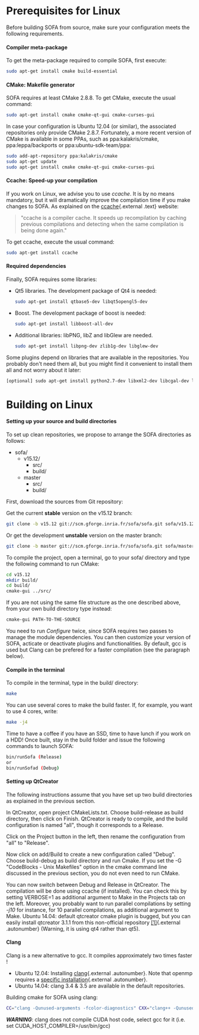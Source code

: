 Prerequisites for Linux
=======================


Before building SOFA from source, make sure your configuration meets the
following requirements.



#### Compiler meta-package

To get the meta-package required to compile SOFA, first execute:

```bash
sudo apt-get install cmake build-essential
```


#### CMake: Makefile generator

SOFA requires at least CMake 2.8.8. To get CMake, execute the usual
command:
```bash
sudo apt-get install cmake cmake-qt-gui cmake-curses-gui
```

In case your configuration is Ubuntu 12.04 (or similar), the associated
repositories only provide CMake 2.8.7. Fortunately, a more recent
version of CMake is available in some PPAs, such as ppa:kalakris/cmake,
ppa:leppa/backports or ppa:ubuntu-sdk-team/ppa:

```bash
sudo add-apt-repository ppa:kalakris/cmake
sudo apt-get update
sudo apt-get install cmake cmake-qt-gui cmake-curses-gui
```


#### Ccache: Speed-up your compilation

If you work on Linux, we advise you to use *ccache*. It is by no means
mandatory, but it will dramatically improve the compilation time if you
make changes to SOFA. As explained on the
[ccache](http://ccache.samba.org/ "http://ccache.samba.org/"){.external
.text} website:

> "ccache is a compiler cache. It speeds up recompilation by caching
> previous compilations and detecting when the same compilation is being
> done again."

To get ccache, execute the usual command:

```bash
sudo apt-get install ccache
```


#### Required dependencies

Finally, SOFA requires some libraries:

-   Qt5 libraries. The development package of Qt4 is needed:

    ```bash
    sudo apt-get install qtbase5-dev libqt5opengl5-dev
    ```

-   Boost. The development package of boost is needed:

    ```bash
    sudo apt-get install libboost-all-dev
    ```

-   Additional libraries: libPNG, libZ and libGlew are needed.

    ```bash
    sudo apt-get install libpng-dev zlib1g-dev libglew-dev
    ```

Some plugins depend on libraries that are available in the repositories.
You probably don't need them all, but you might find it convenient to
install them all and not worry about it later:

```bash
[optional] sudo apt-get install python2.7-dev libxml2-dev libcgal-dev libblas-dev liblapack-dev libsuitesparse-dev libassimp-dev freeglut3-dev
```


Building on Linux
=================


#### Setting up your source and build directories

To set up clean repositories, we propose to arrange the SOFA directories
as follows:

-   sofa/
    -   v15.12/
        -   src/
        -   build/
    -   master
        -   src/
        -   build/

First, download the sources from Git repository:

Get the current **stable** version on the v15.12 branch:
``` {.bash .stable}
git clone -b v15.12 git://scm.gforge.inria.fr/sofa/sofa.git sofa/v15.12/src/
```

Or get the development **unstable** version on the master branch:
``` {.bash .unstable}
git clone -b master git://scm.gforge.inria.fr/sofa/sofa.git sofa/master/src/
```

To compile the project, open a terminal, go to your sofa/ directory and
type the following command to run CMake:

```bash
cd v15.12
mkdir build/
cd build/
cmake-gui ../src/
```

If you are not using the same file structure as the one described above,
from your own build directory type instead:

```bash
cmake-gui PATH-TO-THE-SOURCE
```

You need to run *Configure* twice, since SOFA requires two passes to
manage the module dependencies. You can then customize your version of
SOFA, acticate or deactivate plugins and functionalities. By default,
gcc is used but Clang can be prefered for a faster compilation (see the
paragraph below).


#### Compile in the terminal

To compile in the terminal, type in the build/ directory:

```bash
make
```

You can use several cores to make the build faster. If, for example, you
want to use 4 cores, write:

```bash
make -j4
```

Time to have a coffee if you have an SSD, time to have lunch if you work
on a HDD! Once built, stay in the build folder and issue the following
commands to launch SOFA:

```bash
bin/runSofa (Release)
or
bin/runSofad (Debug)
```


#### Setting up QtCreator

The following instructions assume that you have set up two build
directories as explained in the previous section.

In QtCreator, open project CMakeLists.txt. Choose build-release as build
directory, then click on Finish. QtCreator is ready to compile, and the
build configuration is named "all", though it corresponds to a Release.

Click on the Project button in the left, then rename the configuration
from "all" to "Release".

Now click on add/Build to create a new configuration called "Debug".
Choose build-debug as build directory and run Cmake. If you set the -G
"CodeBlocks - Unix Makefiles" option in the cmake command line discussed
in the previous section, you do not even need to run CMake.

You can now switch between Debug and Release in QtCreator. The
compilation will be done using ccache (if installed). You can check this
by setting VERBOSE=1 as additional argument to Make in the Projects tab
on the left. Moreover, you probably want to run parallel compilations by
setting *-j10* for instance, for 10 parallel compilations, as additional
argument to Make. Ubuntu 14.04: default qtcreator cmake plugin is
bugged, but you can easily install qtcreator 3.1.1 from this
non-official repository
[\[1\]](https://launchpad.net/~alexey-ivanov/+archive/qtcreator "https://launchpad.net/~alexey-ivanov/+archive/qtcreator"){.external
.autonumber} (Warning, it is using qt4 rather than qt5).


#### Clang

Clang is a new alternative to gcc. It compiles approximately two times
faster !

-   Ubuntu 12.04: Installing
    [clang](http://llvm.org/apt/ "http://llvm.org/apt/"){.external
    .autonumber}. Note that openmp requires a [specific
    installation](http://clang-omp.github.io/ "http://clang-omp.github.io"){.external
    .autonumber}.
-   Ubuntu 14.04: clang 3.4 & 3.5 are available in the
    default repositories.

Building cmake for SOFA using clang:

```bash
CC="clang -Qunused-arguments -fcolor-diagnostics" CXX="clang++ -Qunused-arguments -fcolor-diagnostics" cmake -DCMAKE_BUILD_TYPE=Release -G "CodeBlocks - Unix Makefiles" -H/path/to/src/Sofa -B/path/to/build/dir
```

***WARNING***: clang does not compile CUDA host code, select gcc for it
(i.e. set CUDA\_HOST\_COMPILER=/usr/bin/gcc)

